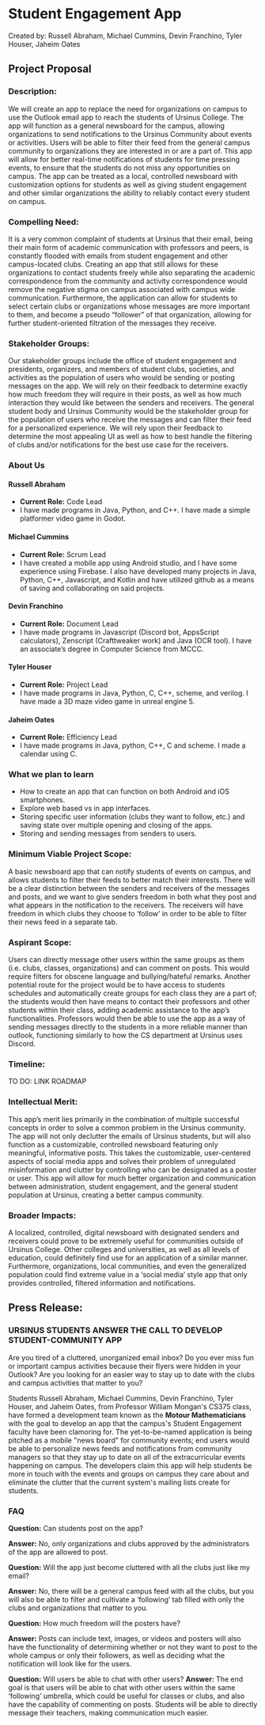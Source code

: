 # Student Engagement App
Created by: Russell Abraham, Michael Cummins, Devin Franchino, Tyler Houser, Jaheim Oates

## Project Proposal
### Description:
We will create an app to replace the need for organizations on campus to use the Outlook email app to reach the students of Ursinus College. The app will function as a general newsboard for the campus, allowing organizations to send notifications to the Ursinus Community about events or activities. Users will be able to filter their feed from the general campus community to organizations they are interested in or are a part of. This app will allow for better real-time notifications of students for time pressing events, to ensure that the students do not miss any opportunities on campus. The app can be treated as a local, controlled newsboard with customization options for students as well as giving student engagement and other similar organizations the ability to reliably contact every student on campus.

### Compelling Need:
It is a very common complaint of students at Ursinus that their email, being their main form of academic communication with professors and peers, is constantly flooded with emails from student engagement and other campus-located clubs. Creating an app that still allows for these organizations to contact students freely while also separating the academic correspondence from the community and activity correspondence would remove the negative stigma on campus associated with campus wide communication. Furthermore, the application can allow for students to select certain clubs or organizations whose messages are more important to them, and become a pseudo “follower” of that organization, allowing for further student-oriented filtration of the messages they receive.

### Stakeholder Groups:
Our stakeholder groups include the office of student engagement and presidents, organizers, and members of student clubs, societies, and activities as the population of users who would be sending or posting messages on the app. We will rely on their feedback to determine exactly how much freedom they will require in their posts, as well as how much interaction they would like between the senders and receivers. The general student body and Ursinus Community would be the stakeholder group for the population of users who receive the messages and can filter their feed for a personalized experience. We will rely upon their feedback to determine the most appealing UI as well as how to best handle the filtering of clubs and/or notifications for the best use case for the receivers.

### About Us
#### Russell Abraham
- **Current Role:** Code Lead
- I have made programs in Java, Python, and C++. I have made a simple platformer video game in Godot.
#### Michael Cummins
- **Current Role:** Scrum Lead
- I have created a mobile app using Android studio, and I have some experience using Firebase. I also have developed many projects in Java, Python, C++, Javascript, and Kotlin and have utilized github as a means of saving and collaborating on said projects.
#### Devin Franchino
- **Current Role:** Document Lead
- I have made programs in Javascript (Discord bot, AppsScript calculators), Zenscript (Crafttweaker work) and Java (OCR tool). I have an associate’s degree in Computer Science from MCCC.
#### Tyler Houser
- **Current Role:** Project Lead
- I have made programs in Java, Python, C, C++, scheme, and verilog. I have made a 3D maze video game in unreal engine 5. 
#### Jaheim Oates
- **Current Role:** Efficiency Lead
-  I have made programs in Java, python, C++, C and scheme. I made a calendar using C. 

### What we plan to learn
- How to create an app that can function on both Android and iOS smartphones.
- Explore web based vs in app interfaces.
- Storing specific user information (clubs they want to follow, etc.) and saving state over multiple opening and closing of the apps.
- Storing and sending messages from senders to users.

### Minimum Viable Project Scope:
A basic newsboard app that can notify students of events on campus, and allows students to filter their feeds to better match their interests. There will be a clear distinction between the senders and receivers of the messages and posts, and we want to give senders freedom in both what they post and what appears in the notification to the receivers. The receivers will have freedom in which clubs they choose to ‘follow’ in order to be able to filter their news feed in a separate tab.

### Aspirant Scope:
Users can directly message other users within the same groups as them (i.e. clubs, classes, organizations) and can comment on posts. This would require filters for obscene language and bullying/hateful remarks. Another potential route for the project would be to have access to students schedules and automatically create groups for each class they are a part of; the students would then have means to contact their professors and other students within their class, adding academic assistance to the app’s functionalities. Professors would then be able to use the app as a way of sending messages directly to the students in a more reliable manner than outlook, functioning similarly to how the CS department at Ursinus uses Discord. 

### Timeline:
TO DO: LINK ROADMAP

### Intellectual Merit:
This app’s merit lies primarily in the combination of multiple successful concepts in order to solve a common problem in the Ursinus community. The app will not only declutter the emails of Ursinus students, but will also function as a customizable, controlled newsboard featuring only meaningful, informative posts. This takes the customizable, user-centered aspects of social media apps and solves their problem of unregulated misinformation and clutter by controlling who can be designated as a poster or user. This app will allow for much better organization and communication between administration, student engagement, and the general student population at Ursinus, creating a better campus community.

### Broader Impacts:
A localized, controlled, digital newsboard with designated senders and receivers could prove to be extremely useful for communities outside of Ursinus College. Other colleges and universities, as well as all levels of education, could definitely find use for an application of a similar manner. Furthermore, organizations, local communities, and even the generalized population could find extreme value in a ‘social media’ style app that only provides controlled, filtered information and notifications. 

## Press Release:
### URSINUS STUDENTS ANSWER THE CALL TO DEVELOP STUDENT-COMMUNITY APP

Are you tired of a cluttered, unorganized email inbox? Do you ever miss fun or important campus activities because their flyers were hidden in your Outlook? Are you looking for an easier way to stay up to date with the clubs and campus activities that matter to you?

Students Russell Abraham, Michael Cummins, Devin Franchino, Tyler Houser, and Jaheim Oates, from Professor William Mongan's CS375 class, have formed a development team known as the **Motour Mathematicians** with the goal to develop an app that the campus's Student Engagement faculty have been clamoring for. The yet-to-be-named application is being pitched as a mobile "news board" for community events; end users would be able to personalize news feeds and notifications from community managers so that they stay up to date on all of the extracurricular events happening on campus. The developers claim this app will help students be more in touch with the events and groups on campus they care about and eliminate the clutter that the current system's mailing lists create for students.

### FAQ
**Question:**
Can students post on the app?

**Answer:**
No, only organizations and clubs approved by the administrators of the app are allowed to post.

**Question:**
Will the app just become cluttered with all the clubs just like my email?

**Answer:**
No, there will be a general campus feed with all the clubs, but you will also be able to filter and cultivate a ‘following’ tab filled with only the clubs and organizations that matter to you.

**Question:**
How much freedom will the posters have?

**Answer:**
Posts can include text, images, or videos and posters will also have the functionality of determining whether or not they want to post to the whole campus or only their followers, as well as deciding what the notification will look like for the users.

**Question:**
Will users be able to chat with other users?
**Answer:**
The end goal is that users will be able to chat with other users within the same ‘following’ umbrella, which could be useful for classes or clubs, and also have the capability of commenting on posts. Students will be able to directly message their teachers, making communication much easier.
